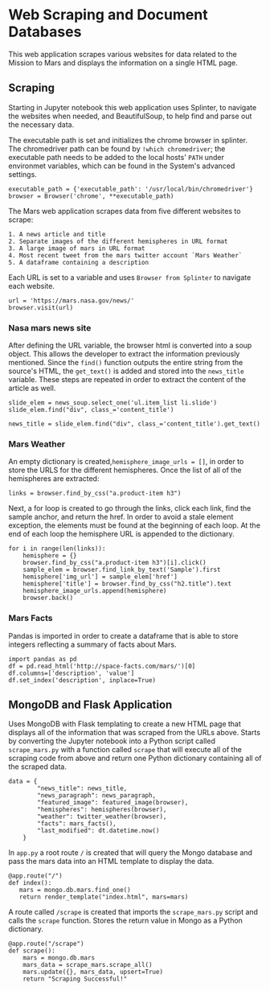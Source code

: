 # Web Scraping and Document Databases

This web application scrapes various websites for data related to the Mission to Mars and displays the information on a single HTML page.

## Scraping

Starting in Jupyter notebook this web application uses Splinter, to navigate the websites when needed, and BeautifulSoup, to help find and parse out the necessary data. 

The executable path is set and initializes the chrome browser in splinter. The chromedriver path can be found by `!which chromedriver`; the executable path needs to be added to the local hosts' `PATH` under environmet variables, which can be found in the System's advanced settings.

```
executable_path = {'executable_path': '/usr/local/bin/chromedriver'}
browser = Browser('chrome', **executable_path)
```

The Mars web application scrapes data from five different websites to scrape: 

```
1. A news article and title 
2. Separate images of the different hemispheres in URL format 
3. A large image of mars in URL format
4. Most recent tweet from the mars twitter account `Mars Weather` 
5. A dataframe containing a description
```

Each URL is set to a variable and uses `Browser from Splinter` to navigate each website. 

```
url = 'https://mars.nasa.gov/news/'
browser.visit(url)
```

### Nasa mars news site

After defining the URL variable, the browser html is converted into a soup object. This allows the developer to extract the information previously mentioned. Since the `find()` function outputs the entire string from the source's HTML, the `get_text()` is added and stored into the `news_title` variable. These steps are repeated in order to extract the content of the article as well.

```
slide_elem = news_soup.select_one('ul.item_list li.slide')
slide_elem.find("div", class_='content_title')

news_title = slide_elem.find("div", class_='content_title').get_text()
```

### Mars Weather

An empty dictionary is created,`hemisphere_image_urls = []`, in order to store the URLS for the different hemispheres. Once the list of all of the hemispheres are extracted:

```
links = browser.find_by_css("a.product-item h3")
```

Next,  a for loop is created to go through the links, click each link, find the sample anchor, and return the href. In order to avoid a stale element exception, the elements must be found at the beginning of each loop. At the end of each loop the hemisphere URL is  appended to the dictionary.

```
for i in range(len(links)):
    hemisphere = {}
    browser.find_by_css("a.product-item h3")[i].click()
    sample_elem = browser.find_link_by_text('Sample').first
    hemisphere['img_url'] = sample_elem['href']
    hemisphere['title'] = browser.find_by_css("h2.title").text
    hemisphere_image_urls.append(hemisphere)
    browser.back()
```

### Mars Facts

Pandas is imported in order to create a dataframe that is able to store integers reflecting a summary of facts about Mars. 

```
import pandas as pd
df = pd.read_html('http://space-facts.com/mars/')[0]
df.columns=['description', 'value']
df.set_index('description', inplace=True)
```

## MongoDB and Flask Application

Uses MongoDB with Flask templating to create a new HTML page that displays all of the information that was scraped from the URLs above. Starts by converting the Jupyter notebook into a Python script called `scrape_mars.py` with a function called `scrape` that will execute all of the scraping code from above and return one Python dictionary containing all of the scraped data. 

```
data = {
        "news_title": news_title,
        "news_paragraph": news_paragraph,
        "featured_image": featured_image(browser),
        "hemispheres": hemispheres(browser),
        "weather": twitter_weather(browser),
        "facts": mars_facts(),
        "last_modified": dt.datetime.now()
    }
```

In `app.py` a root route `/` is created that will query the Mongo database and pass the mars data into an HTML template to display the data.
 
 ```
 @app.route("/")
def index():
    mars = mongo.db.mars.find_one()
    return render_template("index.html", mars=mars)
```

A route called `/scrape` is created that imports the `scrape_mars.py` script and calls the `scrape` function. Stores the return value in Mongo as a Python dictionary.

```
@app.route("/scrape")
def scrape():
    mars = mongo.db.mars
    mars_data = scrape_mars.scrape_all()
    mars.update({}, mars_data, upsert=True)
    return "Scraping Successful!"
```


